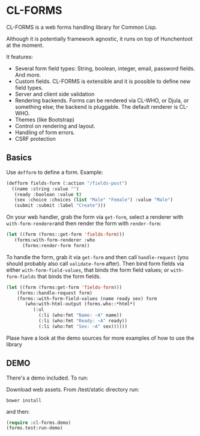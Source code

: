 # CL-FORMS #

CL-FORMS is a web forms handling library for Common Lisp.

Although it is potentially framework agnostic, it runs on top of Hunchentoot at the moment.

It features:

* Several form field types: String, boolean, integer, email, password fields. And more.
* Custom fields. CL-FORMS is extensible and it is possible to define new field types.
* Server and client side validation
* Rendering backends. Forms can be rendered via CL-WHO, or Djula, or something else; the backend is pluggable. The default renderer is CL-WHO.
* Themes (like Bootstrap)
* Control on rendering and layout.
* Handling of form errors.
* CSRF protection

## Basics ##

Use `defform` to define a form. Example:

```lisp
(defform fields-form (:action "/fields-post")
  ((name :string :value "")
   (ready :boolean :value t)
   (sex :choice :choices (list "Male" "Female") :value "Male")
   (submit :submit :label "Create")))
```

On your web handler, grab the form via `get-form`, select a renderer with `with-form-renderer`and then render the form with `render-form`:

```lisp
(let ((form (forms::get-form 'fields-form)))
   (forms:with-form-renderer :who
      (forms:render-form form))
```

To handle the form, grab it via `get-form` and then call `handle-request` (you should probably also call `validate-form` after). 
Then bind form fields via either `with-form-field-values`, that binds the form field values; or `with-form-fields` that binds the form fields.

```lisp
(let ((form (forms:get-form 'fields-form)))
    (forms::handle-request form)
    (forms::with-form-field-values (name ready sex) form
       (who:with-html-output (forms.who::*html*)
          (:ul
            (:li (who:fmt "Name: ~A" name))
            (:li (who:fmt "Ready: ~A" ready))
            (:li (who:fmt "Sex: ~A" sex))))))
```

Plase have a look at the demo sources for more examples of how to use the library

## DEMO ##

There's a demo included. To run:

Download web assets. From /test/static directory run:
```
bower install
```
and then:

```lisp
(require :cl-forms.demo)
(forms.test:run-demo)
```
